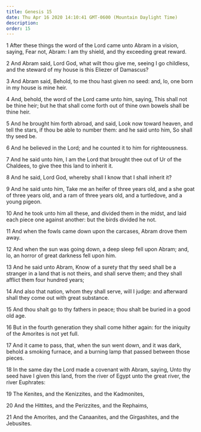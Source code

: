 ```yaml
---
title: Genesis 15
date: Thu Apr 16 2020 14:10:41 GMT-0600 (Mountain Daylight Time)
description: 
order: 15
---
```


<p>
  1 After these things the word of the Lord came unto Abram in a vision, saying,
  Fear not, Abram: I am thy shield, and thy exceeding great reward.
</p>
<p>
  2 And Abram said, Lord God, what wilt thou give me, seeing I go childless, and
  the steward of my house is this Eliezer of Damascus?
</p>
<p>
  3 And Abram said, Behold, to me thou hast given no seed: and, lo, one born in
  my house is mine heir.
</p>
<p>
  4 And, behold, the word of the Lord came unto him, saying, This shall not be
  thine heir; but he that shall come forth out of thine own bowels shall be
  thine heir.
</p>
<p>
  5 And he brought him forth abroad, and said, Look now toward heaven, and tell
  the stars, if thou be able to number them: and he said unto him, So shall thy
  seed be.
</p>
<span></span>
<p>
  6 And he believed in the Lord; and he counted it to him for righteousness.
</p>
<p>
  7 And he said unto him, I am the Lord that brought thee out of Ur of the
  Chaldees, to give thee this land to inherit it.
</p>
<p>8 And he said, Lord God, whereby shall I know that I shall inherit it?</p>
<p>
  9 And he said unto him, Take me an heifer of three years old, and a she goat
  of three years old, and a ram of three years old, and a turtledove, and a
  young pigeon.
</p>
<p>
  10 And he took unto him all these, and divided them in the midst, and laid
  each piece one against another: but the birds divided he not.
</p>
<p>11 And when the fowls came down upon the carcases, Abram drove them away.</p>
<p>
  12 And when the sun was going down, a deep sleep fell upon Abram; and, lo, an
  horror of great darkness fell upon him.
</p>
<p>
  13 And he said unto Abram, Know of a surety that thy seed shall be a stranger
  in a land that is not theirs, and shall serve them; and they shall afflict
  them four hundred years;
</p>
<p>
  14 And also that nation, whom they shall serve, will I judge: and afterward
  shall they come out with great substance.
</p>
<p>
  15 And thou shalt go to thy fathers in peace; thou shalt be buried in a good
  old age.
</p>
<p>
  16 But in the fourth generation they shall come hither again: for the iniquity
  of the Amorites is not yet full.
</p>
<p>
  17 And it came to pass, that, when the sun went down, and it was dark, behold
  a smoking furnace, and a burning lamp that passed between those pieces.
</p>
<p>
  18 In the same day the Lord made a covenant with Abram, saying, Unto thy seed
  have I given this land, from the river of Egypt unto the great river, the
  river Euphrates:
</p>
<p>19 The Kenites, and the Kenizzites, and the Kadmonites,</p>
<p>20 And the Hittites, and the Perizzites, and the Rephaims,</p>
<p>
  21 And the Amorites, and the Canaanites, and the Girgashites, and the
  Jebusites.
</p>
